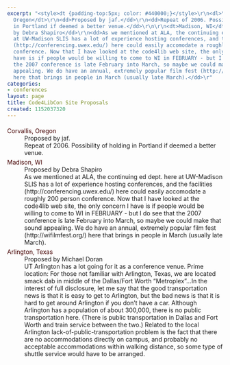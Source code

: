 ```yaml
---
excerpt: "<style>dt {padding-top:5px; color: #440000;}</style>\r\n<dl>\r\n<dt>Corvallis,
  Oregon</dt>\r\n<dd>Proposed by jaf.</dd>\r\n<dd>Repeat of 2006. Possibility of holding
  in Portland if deemed a better venue.</dd>\r\n\r\n<dt>Madison, WI</dt>\r\n<dd>Proposed
  by Debra Shapiro</dd>\r\n<dd>As we mentioned at ALA, the continuing ed dept. here
  at UW-Madison SLIS has a lot of experience hosting conferences, and the facilities
  (http://conferencing.uwex.edu/) here could easily accomodate a roughly 200 person
  conference. Now that I have looked at the code4lib web site, the only concern I
  have is if people would be willing to come to WI in FEBRUARY - but I do see that
  the 2007 conference is late February into March, so maybe we could make that sound
  appealing. We do have an annual, extremely popular film fest (http://wifilmfest.org/)
  here that brings in people in March (usually late March).</dd>\r"
categories:
- conferences
layout: page
title: Code4LibCon Site Proposals
created: 1152037320
---
```

<style>dt {padding-top:5px; color: #440000;}</style>
<dl>
<dt>Corvallis, Oregon</dt>
<dd>Proposed by jaf.</dd>
<dd>Repeat of 2006. Possibility of holding in Portland if deemed a better venue.</dd>

<dt>Madison, WI</dt>
<dd>Proposed by Debra Shapiro</dd>
<dd>As we mentioned at ALA, the continuing ed dept. here at UW-Madison SLIS has a lot of experience hosting conferences, and the facilities (http://conferencing.uwex.edu/) here could easily accomodate a roughly 200 person conference. Now that I have looked at the code4lib web site, the only concern I have is if people would be willing to come to WI in FEBRUARY - but I do see that the 2007 conference is late February into March, so maybe we could make that sound appealing. We do have an annual, extremely popular film fest (http://wifilmfest.org/) here that brings in people in March (usually late March).</dd>

<dt>Arlington, Texas</dt>
<dd>Proposed by Michael Doran</dd>
<dd>UT Arlington has a lot going for it as a conference venue. Prime location: For those not familiar with Arlington, Texas, we are located smack dab in middle of the Dallas/Fort Worth “Metroplex”...In the interest of full disclosure, let me say that the good transportation news is that it is easy to get to Arlington, but the bad news is that it is hard to get around Arlington if you don’t have a car. Although Arlington has a population of about 300,000, there is no public transportation here. (There is public transportation in Dallas and Fort Worth and train service between the two.) Related to the local Arlington lack-of-public-transportation problem is the fact that there are no accommodations directly on campus, and probably no acceptable accommodations within walking distance, so some type of shuttle service would have to be arranged.</dd>
</dl>
